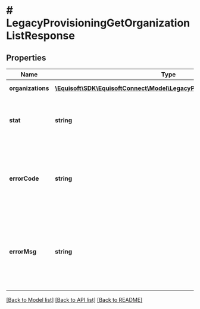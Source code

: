 # # LegacyProvisioningGetOrganizationListResponse

## Properties

Name | Type | Description | Notes
------------ | ------------- | ------------- | -------------
**organizations** | [**\Equisoft\SDK\EquisoftConnect\Model\LegacyProvisioningOrganizationItem[]**](LegacyProvisioningOrganizationItem.md) | List of organization |
**stat** | **string** | Status of the request that has been made. Can be &#39;ok&#39; or &#39;fail&#39; | [optional]
**errorCode** | **string** | If the request has failed, this element will contain the error code related to the problem encountered. | [optional]
**errorMsg** | **string** | If the request has failed, this element will contain the error message related to the problem encountered. | [optional]

[[Back to Model list]](../../README.md#models) [[Back to API list]](../../README.md#endpoints) [[Back to README]](../../README.md)
